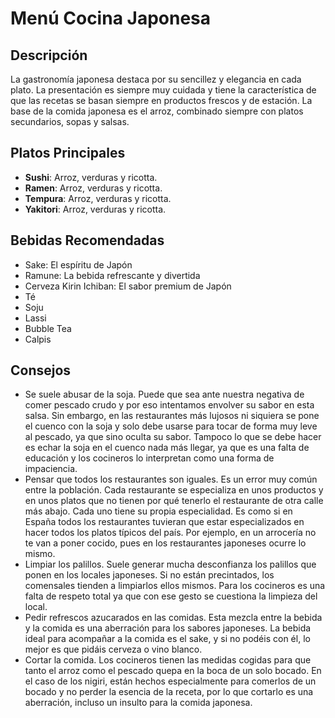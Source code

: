 # Menú Cocina Japonesa

## Descripción
La gastronomía japonesa destaca por su sencillez y elegancia en cada plato. La presentación es siempre muy cuidada y tiene la característica de que las recetas se basan siempre en productos frescos y de estación. La base de la comida japonesa es el arroz, combinado siempre con platos secundarios, sopas y salsas.

## Platos Principales
- **Sushi**: Arroz, verduras y ricotta.
- **Ramen**: Arroz, verduras y ricotta.
- **Tempura**: Arroz, verduras y ricotta.
- **Yakitori**: Arroz, verduras y ricotta.

## Bebidas Recomendadas
- Sake: El espíritu de Japón
- Ramune: La bebida refrescante y divertida
- Cerveza Kirin Ichiban: El sabor premium de Japón
- Té 
- Soju
- Lassi
- Bubble Tea
- Calpis

## Consejos
- Se suele abusar de la soja. Puede que sea ante nuestra negativa de comer pescado crudo y por eso intentamos envolver su sabor en esta salsa. Sin embargo, en las restaurantes más lujosos ni siquiera se pone el cuenco con la soja y solo debe usarse para tocar de forma muy leve al pescado, ya que sino oculta su sabor. Tampoco lo que se debe hacer es echar la soja en el cuenco nada más llegar, ya que es una falta de educación y los cocineros lo interpretan como una forma de impaciencia.
- Pensar que todos los restaurantes son iguales. Es un error muy común entre la población. Cada restaurante se especializa en unos productos y en unos platos que no tienen por qué tenerlo el restaurante de otra calle más abajo. Cada uno tiene su propia especialidad. Es como si en España todos los restaurantes tuvieran que estar especializados en hacer todos los platos típicos del país. Por ejemplo, en un arrocería no te van a poner cocido, pues en los restaurantes japoneses ocurre lo mismo.
- Limpiar los palillos. Suele generar mucha desconfianza los palillos que ponen en los locales japoneses. Si no están precintados, los comensales tienden a limpiarlos ellos mismos.  Para los cocineros es una falta de respeto total ya que con ese gesto se cuestiona la limpieza del local.
- Pedir refrescos azucarados en las comidas. Esta mezcla entre la bebida y la comida es una aberración para los sabores japoneses. La bebida ideal para acompañar a la comida es el sake, y si no podéis con él, lo mejor es que pidáis cerveza o vino blanco.
- Cortar la comida. Los cocineros tienen las medidas cogidas para que tanto el arroz como el pescado quepa en la boca de un solo bocado. En el caso de los nigiri, están hechos especialmente para comerlos de un bocado y no perder la esencia de la receta, por lo que cortarlo es una aberración, incluso un insulto para la comida japonesa.